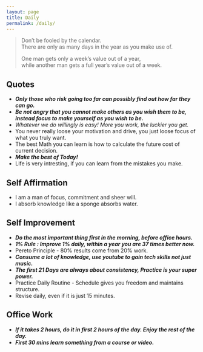 ```yaml
---
layout: page
title: Daily
permalink: /daily/
---
```


> Don’t be fooled by the calendar.  
> There are only as many days in the year as you make use of.  
>   
> One man gets only a week’s value out of a year,  
> while another man gets a full year’s value out of a week.

## Quotes
- ***Only those who risk going too far can possibly find out how far they can go.***
- ***Be not angry that you cannot make others as you wish them to be, instead focus to make yourself as you wish to be.***
- *Whatever we do willingly is easy! More you work, the luckier you get.*
- You never really loose your motivation and drive, you just loose focus of what you truly want.
- The best Math you can learn is how to calculate the future cost of current decision.
- ***Make the best of Today!***
- Life is very intresting, if you can learn from the mistakes you make.

## Self Affirmation
- I am a man of focus, commitment and sheer will.
- I absorb knowledge like a sponge absorbs water.

## Self Improvement
- ***Do the most important thing first in the morning, before office hours.***
- ***1% Rule : Improve 1% daily, within a year you are 37 times better now.***
- Pereto Principle - 80% results come from 20% work.
- ***Consume a lot of knowledge, use youtube to gain tech skills not just music.***
- ***The first 21 Days are always about consistency, Practice is your super power.***
- Practice Daily Routine - Schedule gives you freedom and maintains structure.
- Revise daily, even if it is just 15 minutes.

## Office Work
- ***If it takes 2 hours, do it in first 2 hours of the day. Enjoy the rest of the day.***
- ***First 30 mins learn something from a course or video.***